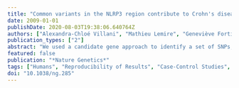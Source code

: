 ```yaml
---
title: "Common variants in the NLRP3 region contribute to Crohn's disease susceptibility"
date: 2009-01-01
publishDate: 2020-08-03T19:38:06.640764Z
authors: ["Alexandra-Chloé Villani", "Mathieu Lemire", "Geneviève Fortin", "Edouard Louis", "Mark S. Silverberg", "Catherine Collette", "Nobuyasu Baba", "Cécile Libioulle", "Jacques Belaiche", "Alain Bitton", "Daniel Gaudet", "Albert Cohen", "Diane Langelier", "Paul R. Fortin", "Joan E. Wither", "Marika Sarfati", "Paul Rutgeerts", "John D. Rioux", "Severine Vermeire", "Thomas J. Hudson", "Denis Franchimont"]
publication_types: ["2"]
abstract: "We used a candidate gene approach to identify a set of SNPs, located in a predicted regulatory region on chromosome 1q44 downstream of NLRP3 (previously known as CIAS1 and NALP3) that are associated with Crohn's disease. The associations were consistently replicated in four sample sets from individuals of European descent. In the combined analysis of all samples (710 father-mother-child trios, 239 cases and 107 controls), these SNPs were strongly associated with risk of Crohn's disease (P(combined) = 3.49 x 10(-9), odds ratio = 1.78, confidence interval = 1.47-2.16 for rs10733113), reaching a level consistent with the stringent significance thresholds imposed by whole-genome association studies. In addition, we observed significant associations between SNPs in the associated regions and NLRP3 expression and IL-1beta production. Mutations in NLRP3 are known to be responsible for three rare autoinflammatory disorders. These results suggest that the NLRP3 region is also implicated in the susceptibility of more common inflammatory diseases such as Crohn's disease."
featured: false
publication: "*Nature Genetics*"
tags: ["Humans", "Reproducibility of Results", "Case-Control Studies", "Crohn Disease", "Genetic Predisposition to Disease", "Polymorphism", "Single Nucleotide", "Gene Expression Regulation", "Carrier Proteins", "Base Pairing", "NLR Family", "Pyrin Domain-Containing 3 Protein"]
doi: "10.1038/ng.285"
---
```



